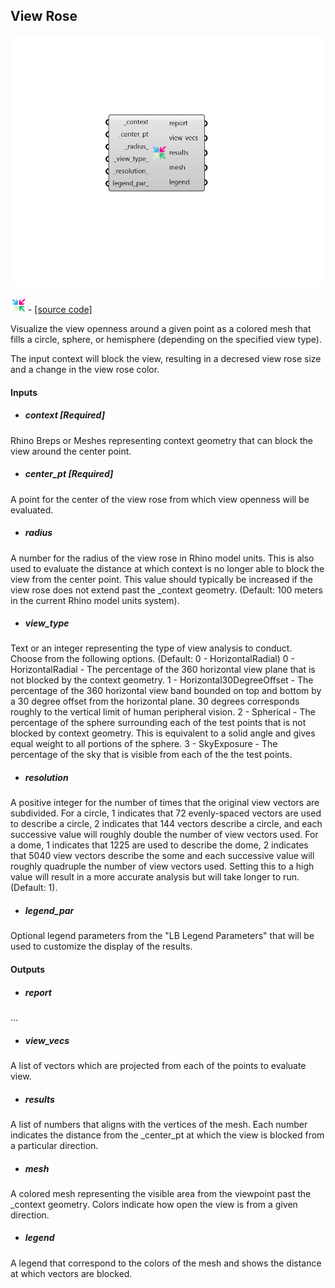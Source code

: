 ## View Rose

![](../../images/components/View_Rose.png)

![](../../images/icons/View_Rose.png) - [[source code]](https://github.com/ladybug-tools/ladybug-grasshopper/blob/master/ladybug_grasshopper/src//LB%20View%20Rose.py)


Visualize the view openness around a given point as a colored mesh that fills a circle, sphere, or hemisphere (depending on the specified view type). 

The input context will block the view, resulting in a decresed view rose size and a change in the view rose color. 



#### Inputs
* ##### context [Required]
Rhino Breps or Meshes representing context geometry that can block the view around the center point. 
* ##### center_pt [Required]
A point for the center of the view rose from which view openness will be evaluated. 
* ##### radius 
A number for the radius of the view rose in Rhino model units. This is also used to evaluate the distance at which context is no longer able to block the view from the center point. This value should typically be increased if the view rose does not extend past the _context geometry. (Default: 100 meters in the current Rhino model units system). 
* ##### view_type 
Text or an integer representing the type of view analysis to conduct. Choose from the following options. (Default: 0 - HorizontalRadial) 
0 - HorizontalRadial - The percentage of the 360 horizontal view plane that is not blocked by the context geometry. 
1 - Horizontal30DegreeOffset - The percentage of the 360 horizontal view band bounded on top and bottom by a 30 degree offset from the horizontal plane. 30 degrees corresponds roughly to the vertical limit of human peripheral vision. 
2 - Spherical - The percentage of the sphere surrounding each of the test points that is not blocked by context geometry. This is equivalent to a solid angle and gives equal weight to all portions of the sphere. 
3 - SkyExposure - The percentage of the sky that is visible from each of the the test points. 
* ##### resolution 
A positive integer for the number of times that the original view vectors are subdivided. For a circle, 1 indicates that 72 evenly-spaced vectors are used to describe a circle, 2 indicates that 144 vectors describe a circle, and each successive value will roughly double the number of view vectors used. For a dome, 1 indicates that 1225 are used to describe the dome, 2 indicates that 5040 view vectors describe the some and each successive value will roughly quadruple the number of view vectors used. Setting this to a high value will result in a more accurate analysis but will take longer to run. (Default: 1). 
* ##### legend_par 
Optional legend parameters from the "LB Legend Parameters" that will be used to customize the display of the results. 

#### Outputs
* ##### report
... 
* ##### view_vecs
A list of vectors which are projected from each of the points to evaluate view. 
* ##### results
A list of numbers that aligns with the vertices of the mesh. Each number indicates the distance from the _center_pt at which the view is blocked from a particular direction. 
* ##### mesh
A colored mesh representing the visible area from the viewpoint past the _context geometry. Colors indicate how open the view is from a given direction. 
* ##### legend
A legend that correspond to the colors of the mesh and shows the distance at which vectors are blocked. 
